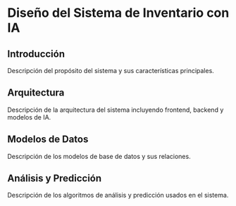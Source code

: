 # Diseño del Sistema de Inventario con IA

## Introducción
Descripción del propósito del sistema y sus características principales.

## Arquitectura
Descripción de la arquitectura del sistema incluyendo frontend, backend y modelos de IA.

## Modelos de Datos
Descripción de los modelos de base de datos y sus relaciones.

## Análisis y Predicción
Descripción de los algoritmos de análisis y predicción usados en el sistema.
